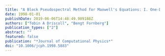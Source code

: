 ```yaml
---
title: "A Block Pseudospectral Method for Maxwell's Equations: I. One-Dimensional Case"
date: 1998-01-01
publishDate: 2019-06-06T14:48:49.909188Z
authors: ["Tobin A Driscoll", "Bengt Fornberg"]
publication_types: ["2"]
abstract: ""
featured: false
publication: "*Journal of Computational Physics*"
doi: "10.1006/jcph.1998.5883"
---
```


